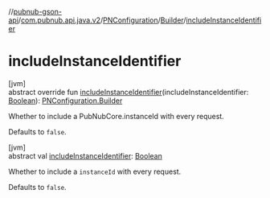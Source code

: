 //[pubnub-gson-api](../../../../index.md)/[com.pubnub.api.java.v2](../../index.md)/[PNConfiguration](../index.md)/[Builder](index.md)/[includeInstanceIdentifier](include-instance-identifier.md)

# includeInstanceIdentifier

[jvm]\
abstract override fun [includeInstanceIdentifier](include-instance-identifier.md)(includeInstanceIdentifier: [Boolean](https://kotlinlang.org/api/latest/jvm/stdlib/kotlin-stdlib/kotlin/-boolean/index.html)): [PNConfiguration.Builder](index.md)

Whether to include a PubNubCore.instanceId with every request.

Defaults to `false`.

[jvm]\
abstract val [includeInstanceIdentifier](include-instance-identifier.md): [Boolean](https://kotlinlang.org/api/latest/jvm/stdlib/kotlin-stdlib/kotlin/-boolean/index.html)

Whether to include a `instanceId` with every request.

Defaults to `false`.
